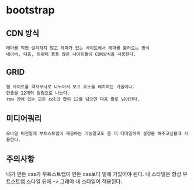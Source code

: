 # bootstrap

## CDN 방식

```
테마를 직접 설치하지 않고 테마가 있는 사이트에서 테마를 불러오는 방식
네이버, 다음, 트위터 등등 많은 사이트들이 CDN방식을 사용한다.
```

## GRID

```
웹 사이트를 격자무늬로 나누어서 보고 요소를 배치하는 기술이다.
한줄을 12개의 컬럼으로 나눈다.
row 안에 있는 모든 col의 합이 12를 넘으면 다음 줄로 넘어간다.
```

## 미디어쿼리

```
모바일 버전일때 부트스트랩이 제공하는 기능말고도 좀 더 디테일하게 설정을 해주고싶을때 사용한다.
```

## 주의사항

내가 만든 css가 부트스트랩이 만든 css보다 밑에 가있어야 된다.
내 스타일은 항상 부트스트랩 스타일 뒤에 -> 그래야 내 스타일이 적용된다.
